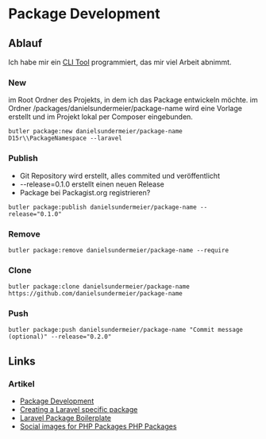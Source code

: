 # Package Development

## Ablauf

Ich habe mir ein [CLI Tool](https://github.com/danielsundermeier/butler) programmiert, das mir viel Arbeit abnimmt.  

### New

im Root Ordner des Projekts, in dem ich das Package entwickeln möchte.
im Ordner /packages/danielsundermeier/package-name wird eine Vorlage erstellt und im Projekt lokal per Composer eingebunden.

```
butler package:new danielsundermeier/package-name D15r\\PackageNamespace --laravel
```

### Publish

- Git Repository wird erstellt, alles commited und veröffentlicht
- --release=0.1.0 erstellt einen neuen Release
- Package bei Packagist.org registrieren?

```
butler package:publish danielsundermeier/package-name --release="0.1.0"
```

### Remove

```
butler package:remove danielsundermeier/package-name --require
```

### Clone

```
butler package:clone danielsundermeier/package-name https://github.com/danielsundermeier/package-name
```

### Push

```
butler package:push danielsundermeier/package-name "Commit message (optional)" --release="0.2.0"
```

## Links

### Artikel

- [Package Development](https://laravel.com/docs/packages)
- [Creating a Laravel specific package](https://johnbraun.blog/posts/creating-a-laravel-package-1)
- [Laravel Package Boilerplate](https://laravelpackageboilerplate.com/)
- [Social images for PHP Packages PHP Packages](https://banners.beyondco.de/)